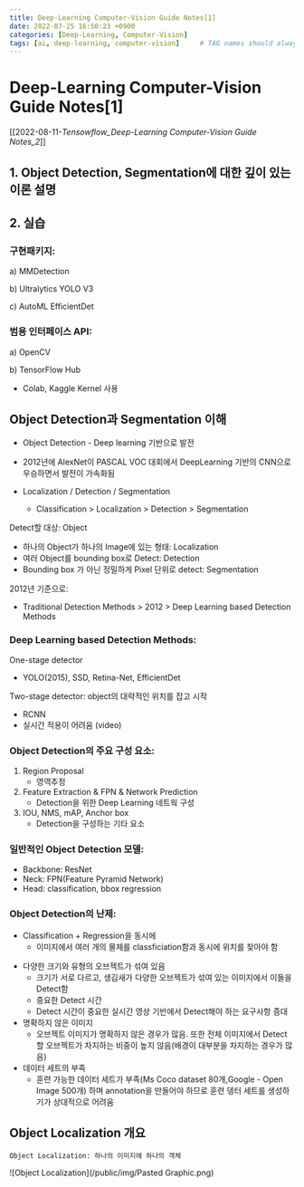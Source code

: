 ```yaml
---
title: Deep-Learning Computer-Vision Guide Notes[1]
date: 2022-07-25 16:50:23 +0900
categories: [Deep-Learning, Computer-Vision]
tags: [ai, deep-learning, computer-vision]     # TAG names should always be lowercase
---
```

# Deep-Learning Computer-Vision Guide Notes[1]
[[2022-08-11-_Tensowflow_Deep-Learning Computer-Vision Guide Notes_2_]]

## 1. Object Detection, Segmentation에 대한 깊이 있는 이론 설명
## 2. 실습

### 구현패키지:
	
a) MMDetection
	
b) Ultralytics YOLO V3
	
c) AutoML EfficientDet
		
### 범용 인터페이스 API:

a) OpenCV
	
b) TensorFlow Hub

- Colab, Kaggle Kernel 사용


## Object Detection과 Segmentation 이해

* Object Detection - Deep learning 기반으로 발전
* 2012년에 AlexNet이 PASCAL VOC 대회에서 DeepLearning 기반의 CNN으로 우승하면서 발전이 가속화됨


* Localization / Detection / Segmentation
	* Classification > Localization > Detection > Segmentation

Detect할 대상: Object
	
* 하나의 Object가 하나의 Image에 있는 형태: Localization
* 여러 Object를 bounding box로 Detect: Detection
* Bounding box 가 아닌 정밀하게 Pixel 단위로 detect: Segmentation

2012년 기준으로:

* Traditional Detection Methods > 2012 > Deep Learning based Detection Methods

### Deep Learning based Detection Methods:

One-stage detector

* YOLO(2015), SSD, Retina-Net, EfficientDet

Two-stage detector: object의 대략적인 위치를 잡고 시작

* RCNN
* 실시간 적용이 어려움 (video)

### Object Detection의 주요 구성 요소:

1. Region Proposal 				
	* 영역추정
2. Feature Extraction & FPN & Network Prediction
	* Detection을 위한 Deep Learning 네트웍 구성
3.  IOU, NMS, mAP, Anchor box			
	* Detection을 구성하는 기타 요소

### 일반적인 Object Detection 모델:
- Backbone: ResNet
- Neck: FPN(Feature Pyramid Network)
- Head: classification, bbox regression

### Object Detection의 난제:

* Classification + Regression을 동시에
	- 이미지에서 여러 개의 물체를 classficiation함과 동시에 위치를 찾아야 함
- 다양한 크기와 유형의 오브젝트가 섞여 있음
	- 크기가 서로 다르고, 생김새가 다양한 오브젝트가 섞여 있는 	이미지에서 이들을 Detect함
	- 중요한 Detect 시간
	- Detect 시간이 중요한 실시간 영상 기반에서 Detect해야 하는 요구사항 증대
- 명확하지 않은 이미지
	- 오브젝트 이미지가 명확하지 않은 경우가 많음. 또한 전체 이미지에서 Detect할 오브젝트가 차지하는 비중이 높지 않음(배경이 대부분을 차지하는 경우가 많음)
- 데이터 세트의 부족
	- 훈련 가능한 데이터 세트가 부족(Ms Coco dataset 80개,Google - Open Image 500개) 하며 annotation을 만들어야 하므로 훈련 뎅터 세트를 생성하기가 상대적으로 어려움

## Object Localization 개요
	Object Localization: 하나의 이미지에 하나의 객체
	
![Object Localization](/public/img/Pasted Graphic.png)